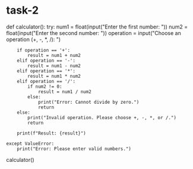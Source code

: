 # task-2

def calculator():
    try:
        num1 = float(input("Enter the first number: "))
        num2 = float(input("Enter the second number: "))
        operation = input("Choose an operation (+, -, *, /): ")

        if operation == '+':
            result = num1 + num2
        elif operation == '-':
            result = num1 - num2
        elif operation == '*':
            result = num1 * num2
        elif operation == '/':
            if num2 != 0:
                result = num1 / num2
            else:
                print("Error: Cannot divide by zero.")
                return
        else:
            print("Invalid operation. Please choose +, -, *, or /.")
            return

        print(f"Result: {result}")

    except ValueError:
        print("Error: Please enter valid numbers.")

calculator()
